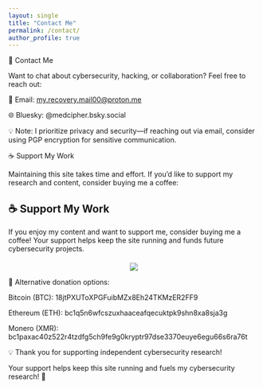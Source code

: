 ```yaml
---
layout: single
title: "Contact Me"
permalink: /contact/
author_profile: true
---
```


📧 Contact Me

Want to chat about cybersecurity, hacking, or collaboration? Feel free to reach out:

📩 Email: my.recovery.mail00@proton.me

🌐 Bluesky: @medcipher.bsky.social

💡 Note: I prioritize privacy and security—if reaching out via email, consider using PGP encryption for sensitive communication.

☕ Support My Work

Maintaining this site takes time and effort. If you’d like to support my research and content, consider buying me a coffee:

## ☕ Support My Work  

<p>If you enjoy my content and want to support me, consider buying me a coffee! Your support helps keep the site running and funds future cybersecurity projects.</p>

<!-- Buy Me a Coffee Button -->
<div style="text-align: center; margin-top: 20px;">
    <a href="https://www.buymeacoffee.com/medcipher">
        <img src="https://img.buymeacoffee.com/button-api/?text=Buy me a coffee&emoji=☕&slug=medcipher&button_colour=1692d0&font_colour=ffffff&font_family=Lato&outline_colour=ffffff&coffee_colour=FFDD00" />
    </a>
</div>

🔗 Alternative donation options:

Bitcoin (BTC): 18jtPXUToXPGFuibMZx8Eh24TKMzER2FF9

Ethereum (ETH): bc1q5n6wfcszuxhaaceafqecuktpk9shn8xa8sja3g

Monero (XMR): bc1paxac40z522r4tzdfg5ch9fe9g0kryptr97dse3370euye6egu66s6ra76t

💡 Thank you for supporting independent cybersecurity research!

Your support helps keep this site running and fuels my cybersecurity research! 🚀
